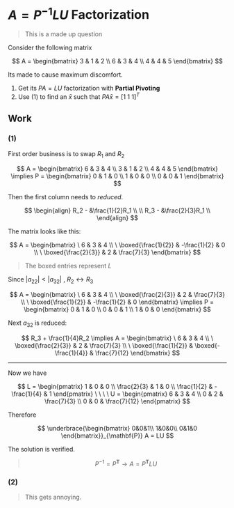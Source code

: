# $A = P^{-1}LU$ Factorization

> This is a made up question

Consider the following matrix

$$
A = 
\begin{bmatrix}
3 & 1 & 2 \\
6 & 3 & 4 \\
4 & 4 & 5
\end{bmatrix}
$$

Its made to cause maximum discomfort. 

1. Get its $PA = LU$ factorization with **Partial Pivoting**
2. Use (1) to find an $\bar{x}$ such that $PA\bar{x} = [1\ 1\ 1]^T$

## Work
### (1)
First order business is to swap $R_1$ and $R_2$

$$
A = \begin{bmatrix}
6 & 3 & 4 \\
3 & 1 & 2 \\
4 & 4 & 5
\end{bmatrix}
\implies
P = \begin{bmatrix}
0 & 1 & 0 \\
1 & 0  & 0 \\
0 & 0 & 1 
\end{bmatrix}
$$

Then the first column needs to *reduced*.

$$
\begin{align}
R_2 - &\frac{1}{2}R_1 \\ \\
R_3 - &\frac{2}{3}R_1 \\
\end{align}
$$

The matrix looks like this:

$$
A = \begin{bmatrix}
\ 6 & 3 & 4 \\
\ \boxed{\frac{1}{2}} & -\frac{1}{2} & 0 \\
\ \boxed{\frac{2}{3}} & 2 & \frac{7}{3}
\end{bmatrix}
$$

> The boxed entries represent $L$

Since $|a_{22}| \lt |a_{32}|$ , $R_2 \leftrightarrow R_3$

$$
A = \begin{bmatrix}
\ 6 & 3 & 4 \\
\ \boxed{\frac{2}{3}} & 2 & \frac{7}{3} \\
\ \boxed{\frac{1}{2}} & -\frac{1}{2} & 0
\end{bmatrix}
\implies
P = \begin{bmatrix}
0 & 1 & 0 \\
0 & 0 & 1 \\
1 & 0  & 0
\end{bmatrix}
$$

Next $a_{32}$ is reduced:

$$
R_3 + \frac{1}{4}R_2 \implies 
A = \begin{bmatrix}
\ 6 & 3 & 4 \\
\ \boxed{\frac{2}{3}} & 2 & \frac{7}{3} \\
\ \boxed{\frac{1}{2}} & \boxed{-\frac{1}{4}} & \frac{7}{12}
\end{bmatrix}
$$

---

Now we have 

$$
L = 
\begin{pmatrix}
1 & 0 & 0 \\
\frac{2}{3} & 1 & 0 \\
\frac{1}{2} & -\frac{1}{4} & 1
\end{pmatrix}
\ \ \ \
U = 
\begin{pmatrix}
6 & 3 & 4 \\
0 & 2 & \frac{7}{3} \\
0 & 0 & \frac{7}{12}
\end{pmatrix}
$$

Therefore

$$
\underbrace{\begin{bmatrix}
0&0&1\\ 
1&0&0\\
0&1&0
\end{bmatrix}}_{\mathbf{P}}
A = LU
$$

The solution is verified.

<!-- 
https://www.symbolab.com/solver/step-by-step/%5Cbegin%7Bpmatrix%7D%26%261%5C%5C%201%26%26%5C%5C%20%261%26%5Cend%7Bpmatrix%7D%5Cbegin%7Bpmatrix%7D1%26%26%5C%5C%20%20%5Cfrac%7B2%7D%7B3%7D%261%26%5C%5C%20%20%5Cfrac%7B1%7D%7B2%7D%26-%5Cfrac%7B1%7D%7B4%7D%261%5Cend%7Bpmatrix%7D%5Cbegin%7Bpmatrix%7D6%263%264%5C%5C%20%20%262%26%5Cfrac%7B7%7D%7B3%7D%5C%5C%20%20%26%26%5Cfrac%7B7%7D%7B12%7D%5Cend%7Bpmatrix%7D?or=input
-->


> $$P^{-1} = P^\mathbf{T} \to A = P^\mathbf{T}LU$$

### (2)

> This gets annoying. 

<!-- 
$$
PLU\bar{x} = \begin{bmatrix}1 \\1 \\1\end{bmatrix}
$$

Lets find $U\bar{y}=\begin{bmatrix}1 \\1 \\1\end{bmatrix}$

Evidently:

$$
y_3 = \frac{12}{7} 
$$

Then:

$$
2y_2 + \frac{7}{3}\frac{12}{7} = 1 \to y_2 = -\frac{3}{2}
$$

Finally:

$$
6y_1 + 3(-\frac{3}{2}) + 4(\frac{12}{7}) = 1 \to y_1 = -\frac{19}{84}
$$

Next we require $L\bar{x} = [-\frac{19}{84}\ -\frac{3}{2}\ \frac{12}{7}]^T$
-->